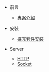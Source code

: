* 前言

  * [專案介紹](zh-tw/README.md)

* 安裝

  * [擴充套件安裝](zh-tw/install.md)

* Server

  * [HTTP](zh-tw/server/http.md)
  * [Socket](zh-tw/server/socket.md)
